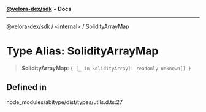 [**@velora-dex/sdk**](../../README.md) • **Docs**

***

[@velora-dex/sdk](../../globals.md) / [\<internal\>](../README.md) / SolidityArrayMap

# Type Alias: SolidityArrayMap

> **SolidityArrayMap**: `{ [_ in SolidityArray]: readonly unknown[] }`

## Defined in

node\_modules/abitype/dist/types/utils.d.ts:27
